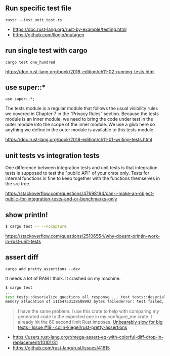 ## Run specific test file

`rustc --test unit_test.rs`

- https://doc.rust-lang.org/rust-by-example/testing.html
- https://github.com/llogiq/mutagen

## run single test with cargo

`cargo test one_hundred`

https://doc.rust-lang.org/book/2018-edition/ch11-02-running-tests.html

## use super::*

`use super::*;`

The tests module is a regular module that follows the usual visibility rules we covered in Chapter 7 in the “Privacy Rules” section. Because the tests module is an inner module, we need to bring the code under test in the outer module into the scope of the inner module. We use a glob here so anything we define in the outer module is available to this tests module.

https://doc.rust-lang.org/book/2018-edition/ch11-01-writing-tests.html

## unit tests vs integration tests

One difference between integration tests and unit tests is that integration tests is supposed to test the "public API" of your crate only. Tests for internal functions is fine to keep together with the functions themselves in the src tree.

https://stackoverflow.com/questions/47698194/can-i-make-an-object-public-for-integration-tests-and-or-benchmarks-only

## show println!

```bash
$ cargo test -- --nocapture
```

https://stackoverflow.com/questions/25106554/why-doesnt-println-work-in-rust-unit-tests


## assert diff

`cargo add pretty_assertions --dev`

It needs a lot of RAM I think. It crashed on my machine.

```bash
$ cargo test
...
test tests::deserialize_questions_all_response ... test tests::deserialize_questions_all_response has been running for over 60 seconds
memory allocation of 11154753128508992 bytes failederror: test failed, to rerun pass '--bin campaigns_server
```

>I have the same problem. I use this crate to help with comparing my generated code to the expected one in my configure_me crate. I already hit the 60 second limit Rust imposes. [Unbearably slow for big texts · Issue #19 · colin-kiegel/rust-pretty-assertions](https://github.com/colin-kiegel/rust-pretty-assertions/issues/19#issuecomment-435836447)

- https://users.rust-lang.org/t/mega-assert-eq-with-colorful-diff-drop-in-replacement/10101/31
- https://github.com/rust-lang/rust/issues/41615
